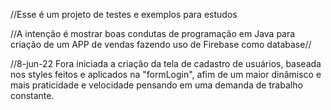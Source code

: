 //Esse é um projeto de testes e exemplos para estudos

//A intenção é mostrar boas condutas de programação em Java para criação de um APP de vendas fazendo uso de Firebase como database//

//8-jun-22 Fora iniciada a criação da tela de cadastro de usuários, baseada nos styles feitos e aplicados na "formLogin", afim de um maior dinâmisco e mais praticidade e velocidade pensando em uma demanda de trabalho constante.


